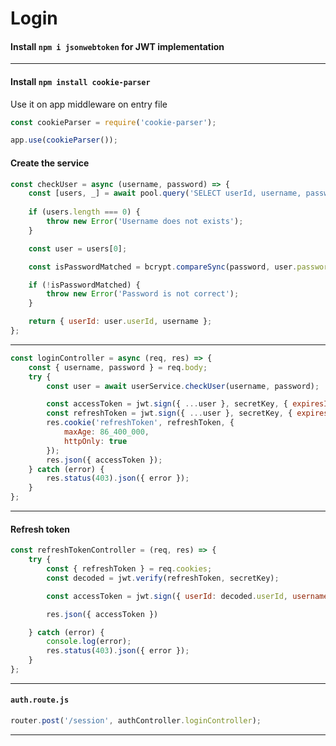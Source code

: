 # Login

#### Install `npm i jsonwebtoken` for JWT implementation

<hr>

#### Install `npm install cookie-parser`
Use it on app middleware on entry file
```javascript
const cookieParser = require('cookie-parser');

app.use(cookieParser());
```

#### Create the service

```javascript
const checkUser = async (username, password) => {
    const [users, _] = await pool.query('SELECT userId, username, password FROM users WHERE username = ?', [username]);
    
    if (users.length === 0) {
        throw new Error('Username does not exists');
    }

    const user = users[0];

    const isPasswordMatched = bcrypt.compareSync(password, user.password);

    if (!isPasswordMatched) {
        throw new Error('Password is not correct');
    }

    return { userId: user.userId, username };
};
```

<hr>


```javascript
const loginController = async (req, res) => {
    const { username, password } = req.body;
    try {
        const user = await userService.checkUser(username, password);

        const accessToken = jwt.sign({ ...user }, secretKey, { expiresIn: '1h' });
        const refreshToken = jwt.sign({ ...user }, secretKey, { expiresIn: '7d' });
        res.cookie('refreshToken', refreshToken, {
            maxAge: 86_400_000,
            httpOnly: true
        });
        res.json({ accessToken });
    } catch (error) {
        res.status(403).json({ error });
    }
};
```

<hr>

#### Refresh token
```javascript
const refreshTokenController = (req, res) => {
    try {
        const { refreshToken } = req.cookies;
        const decoded = jwt.verify(refreshToken, secretKey);

        const accessToken = jwt.sign({ userId: decoded.userId, username: decoded.username }, secretKey, { expiresIn: '1h' });

        res.json({ accessToken })

    } catch (error) {
        console.log(error);
        res.status(403).json({ error });
    }
};
```

<hr>

#### `auth.route.js`
```javascript
router.post('/session', authController.loginController);
```

<hr>
